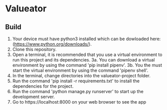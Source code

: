 # Valueator

## Build

1. Your device must have python3 installed which can be dowloaded here: (https://www.python.org/downloads/).
2. Clone this repository.
3. Open a terminal, it is recommended that you use a virtual environment to run this project and its dependencies.
3a. You can download a virtual environment by using the command 'pip install pipenv'.
3b. You the must start the virtual environment by using the command 'pipenv shell'.
4. In the terminal, change directories into the valueator-project folder.
5. Run the command 'pip install -r requirements.txt' to install the dependencies for the project.
6. Run the command 'python manage.py runserver' to start up the development server.
7. Go to https://localhost:8000 on your web browser to see the app
